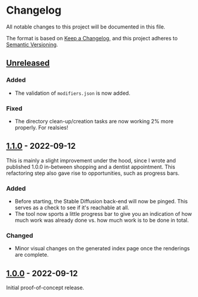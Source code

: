 # Changelog
All notable changes to this project will be documented in this file.

The format is based on [Keep a Changelog](https://keepachangelog.com/en/1.0.0/),
and this project adheres to [Semantic Versioning](https://semver.org/spec/v2.0.0.html).

## [Unreleased]

### Added
- The validation of `modifiers.json` is now added.

### Fixed
- The directory clean-up/creation tasks are now working 2% more properly. For realsies!

## [1.1.0] - 2022-09-12

This is mainly a slight improvement under the hood, since I wrote and published
1.0.0 in-between shopping and a dentist appointment.
This refactoring step also gave rise to opportunities, such as progress bars.

### Added
- Before starting, the Stable Diffusion back-end will now be pinged.
  This serves as a check to see if it's reachable at all.
- The tool now sports a little progress bar to give you an indication of how much work
  was already done vs. how much work is to be done in total.

### Changed
- Minor visual changes on the generated index page once the renderings are complete.

## [1.0.0] - 2022-09-12

Initial proof-of-concept release.

[Unreleased]: https://github.com/MrManny/sd-modifier-helper/compare/main...develop
[1.1.0]: https://github.com/MrManny/sd-modifier-helper/compare/v1.0.0...v1.1.0
[1.0.0]: https://github.com/MrManny/sd-modifier-helper/releases/tag/v1.0.0
